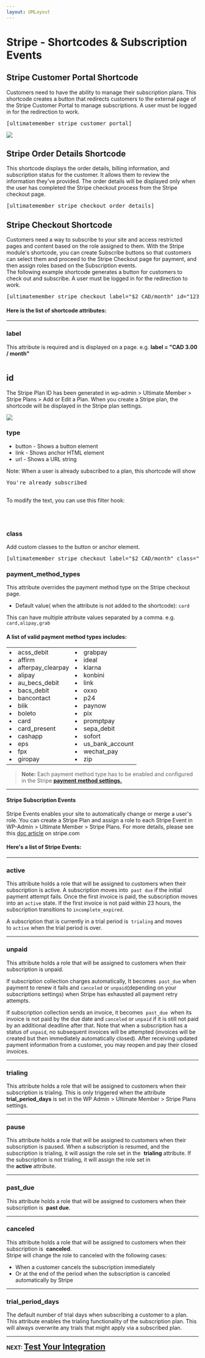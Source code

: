 ```yaml
---
layout: UMLayout
---
```

# Stripe - Shortcodes & Subscription Events


## Stripe Customer Portal Shortcode
<p>
	 Customers need to have the ability to manage their subscription plans. This shortcode creates a button that redirects customers to the external page of the Stripe Customer Portal to manage subscriptions. A user must be logged in for the redirection to work.</p>
<pre>[ultimatemember_stripe_customer_portal]
</pre><p>
	<img class="noBdr" src="https://s3.amazonaws.com/helpscout.net/docs/assets/561c96629033600a7a36d662/images/650ac3de15e8de2d9d3257d5/file-pIY84HGI1R.png"></p>

## Stripe Order Details Shortcode
<p>
	This shortcode displays the order details, billing information, and subscription status for the customer. It allows them to review the information they've provided. The order details will be displayed only when the user has completed the Stripe checkout process from the Stripe checkout page.</p>
<pre>[ultimatemember_stripe_checkout_order_details]
</pre>

## 	


## Stripe Checkout Shortcode

<div>
	Customers need a way to subscribe to your site and access restricted pages and content based on the role assigned to them. With the Stripe module's shortcode, you can create Subscribe buttons so that customers can select them and proceed to the Stripe Checkout page for payment, and then assign roles based on the Subscription events.
</div><div>
	The following example shortcode generates a button for customers to check out and subscribe. A user must be logged in for the redirection to work.
</div><pre>[ultimatemember_stripe_checkout label="$2 CAD/month" id="123"]
</pre><h4> Here is the list of shortcode attributes:</h4><hr>

###  label 
<p>
	 This attribute is required and is displayed on a page. e.g. 
	<strong>label = "CAD 3.00 / month"<br>
	</strong></p><p>
	<img class="noBdr" src="https://s3.amazonaws.com/helpscout.net/docs/assets/561c96629033600a7a36d662/images/6475df6867106052aab4ccf1/file-52z4Q9PXLF.png" alt="" style="display: block; margin: auto;"></p>

## id 
<p>
	The Stripe Plan ID has been generated in wp-admin > Ultimate Member > Stripe Plans > Add or Edit a Plan. When you create a Stripe plan, the shortcode will be displayed in the Stripe plan settings.</p><p>
	<img class="noBdr" src="https://s3.amazonaws.com/helpscout.net/docs/assets/561c96629033600a7a36d662/images/651dbb29ed8c6d2f1cffdf26/file-IVhGzqfqP9.png"></p>

### type

<div>
	<ul>
		<li>button - Shows a button element</li>
		<li>link - Shows anchor HTML element</li>
		<li>url - Shows a URL string</li>
	</ul>
	<div>
		Note: When a user is already subscribed to a plan, this shortcode will show
	</div></div>
<div>
	<pre>You're already subscribed
	</pre></div>
<div>
	To modify the text, you can use this filter hook:
</div><div>
	<pre><?php 
add_filter("umm_stripe_already_subscribed_text", function( $text ) {      
return esc_attr( "You're subscribed to a plan!" );
});  
?>
	</pre></div>

### class 
<p>
	Add custom classes to the button or anchor element.</p>
<pre>[ultimatemember_stripe_checkout label="$2 CAD/month" class="my-class-button"]
</pre>

### payment\_method\_types
<p>
	This attribute overrides the payment method type on the Stripe checkout page. </p><ul>
	
<li>Default value( when the attribute is not added to the shortcode): <code>card</code></li></ul><p>
	This can have multiple attribute values separated by a comma. e.g. 
	<code>card,alipay,grab</code></p><h4>A list of valid payment method types includes:</h4>
<table>
<tbody>
<tr>
	<td>
		<li>acss_debit </li>
		<li>affirm</li>
		<li>afterpay_clearpay</li>
		<li>alipay</li>
		<li>au_becs_debit</li>
		<li>bacs_debit</li>
		<li>bancontact</li>
		<li>blik</li>
		<li>boleto</li>
		<li>card</li>
		<li>card_present</li>
		<li>cashapp</li>
		<li>eps</li>
		<li>fpx</li>
		<li>giropay</li>
	</td>
	<td>
		<li>grabpay</li>
		<li>ideal</li>
		<li>klarna</li>
		<li>konbini</li>
		<li>link</li>
		<li>oxxo</li>
		<li>p24</li>
		<li>paynow</li>
		<li>pix</li>
		<li>promptpay</li>
		<li>sepa_debit</li>
		<li>sofort</li>
		<li>us_bank_account</li>
		<li>wechat_pay</li>
		<li>zip</li>
	</td>
</tr>
</tbody>
</table><blockquote class="callout-blue">
	<strong>Note:</strong> Each payment method type has to be enabled and configured in the Stripe <a href="https://dashboard.stripe.com/settings/payment_methods"><strong>payment method settings.</strong></a>
</blockquote><hr><h4>Stripe Subscription Events</h4><p>
	Stripe Events enables your site to automatically change or merge a user's role. You can create a Stripe Plan and assign a role to each Stripe Event in WP-Admin > Ultimate Member > Stripe Plans. For more details, please see this 
	<a href="https://stripe.com/docs/billing/subscriptions/overview#subscription-statuses">doc article</a> on stripe.com</p><h4>Here's a list of Stripe Events:</h4><hr>

###  active 
<p>
	 This attribute holds a role that will be assigned to customers when their subscription is active. A subscription moves into  
	<code>past due</code> if the initial payment attempt fails. Once the first invoice is paid, the subscription moves into an <code>active</code> state. If the first invoice is not paid within 23 hours, the subscription transitions to <code>incomplete_expired</code>. </p><p>
	 A subscription that is currently in a trial period is  
	<code>trialing</code> and moves to <code>active</code> when the trial period is over.</p><hr>

###  unpaid
<p>
	 This attribute holds a role that will be assigned to customers when their subscription is unpaid.</p><p>
	 If subscription collection charges automatically, It becomes  
	<code>past_due</code> when payment to renew it fails and <code>canceled</code> or <code>unpaid</code>(depending on your subscriptions settings) when Stripe has exhausted all payment retry attempts.</p><p>
	 If subscription collection sends an invoice, it becomes  
	<code>past_due </code>when its invoice is not paid by the due date and <code>canceled</code> or <code>unpaid</code> if it is still not paid by an additional deadline after that. Note that when a subscription has a status of <code>unpaid</code>, no subsequent invoices will be attempted (invoices will be created but then immediately automatically closed). After receiving updated payment information from a customer, you may reopen and pay their closed invoices.</p><hr>

###  trialing 
<p>
	 This attribute holds a role that will be assigned to customers when their subscription is trialing. This is only triggered when the attribute 
	<strong>trial_period_days</strong> is set in the WP Admin > Ultimate Member > Stripe Plans settings.</p><hr>

###  pause 
<p>
	 This attribute holds a role that will be assigned to customers when their subscription is paused. When a subscription is resumed, and the subscription is trialing, it will assign the role set in the 
	<strong>trialing</strong> attribute. If the subscription is not trialing, it will assign the role set in the <strong>active</strong> attribute.</p><hr>

###  past\_due 
<p>
	 This attribute holds a role that will be assigned to customers when their subscription is 
	<strong>past due</strong>.</p><hr>

### 


###  canceled 
<p>
	 This attribute holds a role that will be assigned to customers when their subscription is 
	<strong>canceled</strong>. <br>
	Stripe will change the role to canceled with the following cases:</p><ul>
	
<li>When a customer cancels the subscription immediately</li>	
<li>Or at the end of the period when the subscription is canceled automatically by Stripe</li></ul><hr>

###  trial\_period\_days 
<p>
	 The default number of trial days when subscribing a customer to a plan. This attribute enables the trialing functionality of the subscription plan. This will always overwrite any trials that might apply via a subscribed plan.</p><hr>
<strong>NEXT: <a href="https://ultimatemember.github.io/docs-v3/um-stripe/article/1610-stripe---test-your-integration" style="font-family: inherit; font-size: 21px;">Test Your Integration</a></strong>
